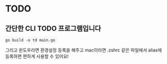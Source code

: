 # TODO

## 간단한 CLI TODO 프로그램입니다

```console
go build -o td main.go
```

그리고 윈도우라면 환경설정 등록을 해주고 mac이라면 .zshrc 같은 파일에서 alias에 등록하면 편하게 사용할 수 있어요!
